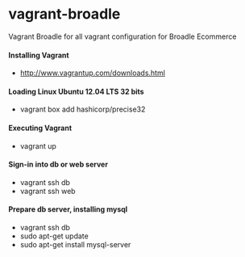 # vagrant-broadle
Vagrant Broadle for all vagrant configuration for Broadle Ecommerce


#### Installing Vagrant
* http://www.vagrantup.com/downloads.html

#### Loading Linux Ubuntu 12.04 LTS 32 bits
* vagrant box add hashicorp/precise32

#### Executing Vagrant
* vagrant up

#### Sign-in into db or web server
* vagrant ssh db
* vagrant ssh web

#### Prepare db server, installing mysql
* vagrant ssh db
* sudo apt-get update
* sudo apt-get install mysql-server


